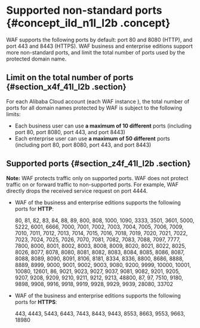 # Supported non-standard ports {#concept_ild_n1l_l2b .concept}

WAF supports the following ports by default: port 80 and 8080 \(HTTP\), and port 443 and 8443 \(HTTPS\). WAF business and enterprise editions support more non-standard ports, and limit the total number of ports used by the protected domain name.

## Limit on the total number of ports {#section_x4f_41l_l2b .section}

For each Alibaba Cloud account \(each WAF instance \), the total number of ports for all domain names protected by WAF is subject to the following limits:

-   Each business user can use **a maximum of 10 different** ports \(including port 80, port 8080, port 443, and port 8443\)
-   Each enterprise user can use **a maximum of 50 different** ports \(including port 80, port 8080, port 443, and port 8443\)

## Supported ports {#section_z4f_41l_l2b .section}

**Note:** WAF protects traffic only on supported ports. WAF does not protect traffic on or forward traffic to non-supported ports. For example, WAF directly drops the received service request on port 4444.

-   WAF of the business and enterprise editions supports the following ports for **HTTP**:

    80, 81, 82, 83, 84, 88, 89, 800, 808, 1000, 1090, 3333, 3501, 3601, 5000, 5222, 6001, 6666, 7000, 7001, 7002, 7003, 7004, 7005, 7006, 7009, 7010, 7011, 7012, 7013, 7014, 7015, 7016, 7018, 7019, 7020, 7021, 7022, 7023, 7024, 7025, 7026, 7070, 7081, 7082, 7083, 7088, 7097, 7777, 7800, 8000, 8001, 8002, 8003, 8008, 8009, 8020, 8021, 8022, 8025, 8026, 8077, 8078, 8080, 8081, 8082, 8083, 8084, 8085, 8086, 8087, 8088, 8089, 8090, 8091, 8106, 8181, 8334, 8336, 8800, 8686, 8888, 8889, 8999, 9000, 9001, 9002, 9003, 9080, 9200, 9999, 10000, 10001, 10080, 12601, 86, 9021, 9023, 9027, 9037, 9081, 9082, 9201, 9205, 9207, 9208, 9209, 9210, 9211, 9212, 9213, 48800, 87, 97, 7510, 9180, 9898, 9908, 9916, 9918, 9919, 9928, 9929, 9939, 28080, 33702

-   WAF of the business and enterprise editions supports the following ports for **HTTPS**:

    443, 4443, 5443, 6443, 7443, 8443, 9443, 8553, 8663, 9553, 9663, 18980


